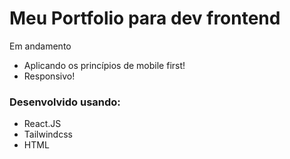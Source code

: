 # Meu Portfolio para dev frontend

Em andamento

- Aplicando os princípios de mobile first!
- Responsivo!

### Desenvolvido usando:

- React.JS
- Tailwindcss
- HTML